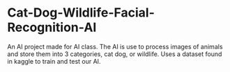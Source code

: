 # Cat-Dog-Wildlife-Facial-Recognition-AI
 An AI project made for AI class. The AI is use to process images of animals and store them into 3 categories, cat dog, or wildlife. Uses a dataset found in kaggle to train and test our AI.
